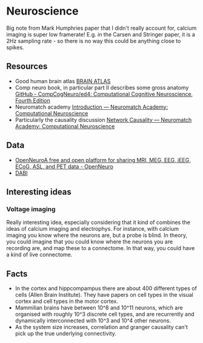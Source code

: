 # Neuroscience

Big note from Mark Humphries paper that I didn't really account for, calcium imaging is super low framerate! E.g. in the Carsen and Stringer paper, it is a 2Hz sampling rate - so there is no way this could be anything close to spikes.

## Resources

- Good human brain atlas [BRAIN ATLAS](http://helpthereisabraininmyhead.com/brain-atlas)
- Comp neuro book, in particular part II describes some gross anatomy [GitHub - CompCogNeuro/ed4: Computational Cognitive Neuroscience, Fourth Edition](https://github.com/CompCogNeuro/ed4)
- Neuromatch academy [Introduction — Neuromatch Academy: Computational Neuroscience](https://compneuro.neuromatch.io/tutorials/intro.html)
- Particularly the causality discussion [Network Causality — Neuromatch Academy: Computational Neuroscience](https://compneuro.neuromatch.io/tutorials/W3D5_NetworkCausality/chapter_title.html)

## Data

- [OpenNeuroA free and open platform for sharing MRI, MEG, EEG, iEEG, ECoG, ASL, and PET data - OpenNeuro](https://openneuro.org/)
- [DABI](https://dabi.loni.usc.edu/about)

## Interesting ideas

### Voltage imaging

Really interesting idea, especially considering that it kind of combines the ideas of calcium imaging and electrophys.
For instance, with calcium imaging you know where the neurons are, but a probe is blind.
In theory, you could imagine that you could know where the neurons you are recording are, and map these to a connectome.
In that way, you could have a kind of live connectome.

## Facts

- In the cortex and hippcompampus there are about 400 different types of cells (Allen Brain Institute). They have papers on cell types in the visual cortex and cell types in the motor cortex.
- Mammilian brains have between 10^8 and 10^11 neurons, which are organised with roughly 10^3 discrete cell types, and are recurrently and dynamically interconnected with 10^3 and 10^4 other neurons.
- As the system size increases, correlation and granger causality can't pick up the true underlying connectivity.
